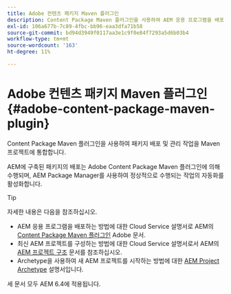 ```yaml
---
title: Adobe 컨텐츠 패키지 Maven 플러그인
description: Content Package Maven 플러그인을 사용하여 AEM 응용 프로그램을 배포합니다.
exl-id: 106a677b-7c89-4fbc-bb96-eaa3dfa71b58
source-git-commit: bd94d3949f0117aa3e1c9f0e84f7293a5d6b03b4
workflow-type: tm+mt
source-wordcount: '163'
ht-degree: 11%

---
```


# Adobe 컨텐츠 패키지 Maven 플러그인 {#adobe-content-package-maven-plugin}

Content Package Maven 플러그인을 사용하여 패키지 배포 및 관리 작업을 Maven 프로젝트에 통합합니다.

AEM에 구축된 패키지의 배포는 Adobe Content Package Maven 플러그인에 의해 수행되며, AEM Package Manager를 사용하여 정상적으로 수행되는 작업의 자동화를 활성화합니다.

>[!TIP]
>
>자세한 내용은 다음을 참조하십시오.
>
>* AEM 응용 프로그램을 배포하는 방법에 대한 Cloud Service 설명서로 AEM의 [Content Package Maven 플러그인](https://experienceleague.adobe.com/docs/experience-manager-cloud-service/implementing/developer-tools/maven-plugin.html?lang=en#developer-tools) Adobe 문서.
>* 최신 AEM 프로젝트를 구성하는 방법에 대한 Cloud Service 설명서로서 AEM의 [AEM 프로젝트 구조](https://docs.adobe.com/content/help/ko-KR/experience-manager-cloud-service/implementing/developing/aem-project-content-package-structure.html) 문서를 참조하십시오.
>* Archetype을 사용하여 새 AEM 프로젝트를 시작하는 방법에 대한 [AEM Project Archetype](https://docs.adobe.com/content/help/ko-KR/experience-manager-core-components/using/developing/archetype/overview.html) 설명서입니다.

>
>
세 문서 모두 AEM 6.4에 적용됩니다.
